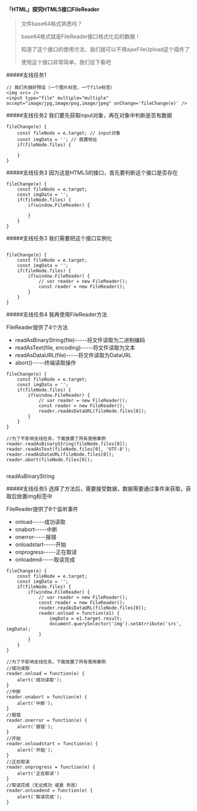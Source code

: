 #### 「HTML」探究HTML5接口FileReader

> 文件base64格式熟悉吗？
> 
> base64格式就是FileReader接口格式化后的数据！
> 
> 知道了这个接口的使用方法，我们就可以不用ajaxFileUpload这个插件了
> 
> 使用这个接口非常简单，我们往下看吧

#####支线任务1
```
// 我们先做好预设（一个图片标签、一个file标签）
<img src= />
<input type="file" multiple="multiple" accept="image/jpg,image/png,image/jpeg" onChange='fileChange(e)' />

```
#####支线任务2
我们要先获取input对象，再在对象中判断是否有数据

```
fileChange(e) {
	const fileNode = e.target; // input对象
	const imgData = ''; // 放置地址
	if(fileNode.files) {
		
	}
}

```

#####支线任务3
因为这是HTML5的接口，首先要判断这个接口是否存在

```
fileChange(e) {
	const fileNode = e.target;
	const imgData = '';
	if(fileNode.files) {
		if(window.FileReader) {
			
		}
	}
}

```

#####支线任务3
我们需要把这个接口实例化

```

fileChange(e) {
	const fileNode = e.target;
	const imgData = '';
	if(fileNode.files) {
		if(window.FileReader) {
			// var reader = new FileReader();
			const reader = new FileReader();
		}
	}
}

```

#####支线任务4
我再使用FileReader方法

FileReader提供了4个方法

* readAsBinaryString(file)-----将文件读取为二进制编码
* readAsText(file, encoding)-----将文件读取为文本
* readAsDataURL(file)-----将文件读取为DataURL
* abort()-----终端读取操作


```
fileChange(e) {
	const fileNode = e.target;
	const imgData = '';
	if(fileNode.files) {
		if(window.FileReader) {
			// var reader = new FileReader();
			const reader = new FileReader();
			reader.readAsDataURL(fileNode.files[0]);
		}
	}
}

//为了不影响支线任务，下面放置了所有使用案例
reader.readAsBinaryString(fileNode.files[0]);
reader.readAsText(fileNode.files[0], 'UTF-8');
reader.readAsDataURL(fileNode.files[0]);
reader.abort(fileNode.files[0]);	
	
```
readAsBinaryString
![]()




#####支线任务5
选择了方法后，需要接受数据，数据需要通过事件来获取，获取后放置img标签中

FileReader提供了6个监听事件

* onload-----成功读取
* onabort-----中断
* onerror-----报错
* onloadstart-----开始
* onprogress-----正在取读
* onloadend-----取读完成

```
fileChange(e) {
	const fileNode = e.target;
	const imgData = '';
	if(fileNode.files) {
		if(window.FileReader) {
			// var reader = new FileReader();
			const reader = new FileReader();
			reader.readAsDataURL(fileNode.files[0]);
			reader.onload = function(e1) {
				imgData = e1.target.result;
				document.querySelector('img').setAtrribute('src', imgData);
			}
		}
	}
}

//为了不影响支线任务，下面放置了所有使用案例
//成功读取
reader.onload = function(e) {
	alert('成功读取');
}
//中断
reader.onabort = function(e) {
	alert('中断');
}
//报错
reader.onerror = function(e) {
	alert('报错');
}
//开始
reader.onloadstart = function(e) {
	alert('开始');
}
//正在取读
reader.onprogress = function(e) {
	alert('正在取读')
}
//取读完成（无论成功 或是 失败）
reader.onloadend = function(e) {
	alert('取读完成');
}

```





























